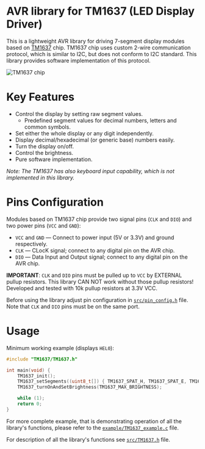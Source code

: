 AVR library for TM1637 (LED Display Driver)
=======
This is a lightweight AVR library for driving 7-segment display modules based on [TM1637][1] chip.
TM1637 chip uses custom 2-wire communication protocol, which is similar to I2C, but does not conform to I2C standard.
This library provides software implementation of this protocol.

![TM1637 chip](https://i.imgur.com/lFW3axJ.jpg)


Key Features
=======

* Control the display by setting raw segment values.
    * Predefined segment values for decimal numbers, letters and common symbols.
* Set either the whole display or any digit independently.
* Display decimal/hexadecimal (or generic base) numbers easily.
* Turn the display on/off.
* Control the brightness.
* Pure software implementation.

*Note: The TM1637 has also keyboard input capability, which is not implemented in this library.*


Pins Configuration
=======

Modules based on TM1637 chip provide two signal pins (`CLK` and `DIO`) and two power pins (`VCC` and `GND`):

* `VCC` and `GND` — Connect to power input (5V or 3.3V) and ground respectively.
* `CLK` — CLocK signal; connect to any digital pin on the AVR chip.
* `DIO` — Data Input and Output signal; connect to any digital pin on the AVR chip.

**IMPORTANT**: `CLK` and `DIO` pins must be pulled up to `VCC` by EXTERNAL pullup resistors. This library CAN NOT work without those pullup resistors! Developed and tested with 10k pullup resistors at 3.3V VCC.

Before using the library adjust pin configuration in [`src/pin_config.h`][2] file. Note that `CLK` and `DIO` pins must be on the same port.


Usage
=======

Minimum working example (displays `HEL0`):

```c
#include "TM1637/TM1637.h"

int main(void) {
    TM1637_init();
    TM1637_setSegments((uint8_t[]) { TM1637_SPAT_H, TM1637_SPAT_E, TM1637_SPAT_L, TM1637_SPAT_0 }, 4, 0);
    TM1637_turnOnAndSetBrightness(TM1637_MAX_BRIGHTNESS);

    while (1);
    return 0;
}
```

For more complete example, that is demonstrating operation of all the library's functions, please refer to the [`example/TM1637_example.c`][3] file.

For description of all the library's functions see [`src/TM1637.h`][4] file.



[1]: https://www.mcielectronics.cl/website_MCI/static/documents/Datasheet_TM1637.pdf
[2]: https://github.com/TeWu/TM1637/blob/master/src/pin_config.h
[3]: https://github.com/TeWu/TM1637/blob/master/example/TM1637_example.c
[4]: https://github.com/TeWu/TM1637/blob/master/src/TM1637.h#L50